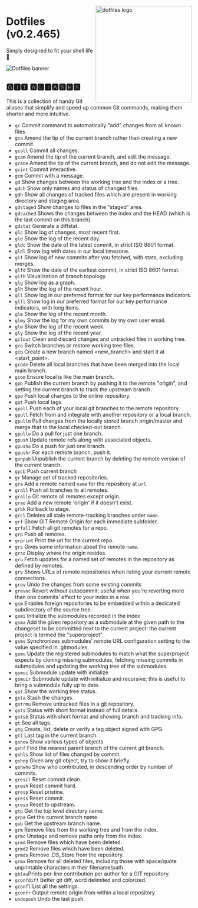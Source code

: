 <!-- markdownlint-disable MD033 MD041 -->

<img src="https://kura.pro/dotfiles/v2/images/logos/dotfiles.svg"
alt="dotfiles logo" width="261" align="right" />

<!-- markdownlint-enable MD033 MD041 -->

# Dotfiles (v0.2.465)

Simply designed to fit your shell life 🐚

![Dotfiles banner][banner]

## 🅶🅸🆃 🅰🅻🅸🅰🆂🅴🆂

This is a collection of handy Git aliases that simplify and speed up
common Git commands, making them shorter and more intuitive.

- `gc` Commit command to automatically "add" changes from all known
  files
- `gca` Amend the tip of the current branch rather than creating a new
  commit.
- `gcall` Commit all changes.
- `gcam` Amend the tip of the current branch, and edit the message.
- `gcane` Amend the tip of the current branch, and do not edit the
  message.
- `gcint` Commit interactive.
- `gcm` Commit with a message.
- `gd` Show changes between the working tree and the index or a tree.
- `gdch` Show only names and status of changed files.
- `gdh` Show all changes of tracked files which are present in working
  directory and staging area.
- `gdstaged` Show changes to files in the "staged" area.
- `gdcached` Shows the changes between the index and the HEAD (which is
  the last commit on this branch).
- `gdstat` Generate a diffstat.
- `glc` Show log of changes, most recent first.
- `gld` Show the log of the recent day.
- `gldc` Show the date of the latest commit, in strict ISO 8601 format.
- `gldl` Show log with dates in our local timezone.
- `glf` Show log of new commits after you fetched, with stats, excluding
  merges.
- `glfd` Show the date of the earliest commit, in strict ISO 8601
  format.
- `glfh` Visualization of branch topology.
- `glg` Show log as a graph.
- `glh` Show the log of the recent hour.
- `gll` Show log in our preferred format for our key performance
  indicators.
- `glll` Show log in our preferred format for our key performance
  indicators, with long items.
- `glm` Show the log of the recent month.
- `glmy` Show the log for my own commits by my own user email.
- `glw` Show the log of the recent week.
- `gly` Show the log of the recent year.
- `gclout` Clean and discard changes and untracked files in working
  tree.
- `gco` Switch branches or restore working tree files.
- `gcb` Create a new branch named <new_branch> and start it at
  <start_point>.
- `gcode` Delete all local branches that have been merged into the local
  main branch.
- `gcom` Ensure local is like the main branch.
- `gpb` Publish the current branch by pushing it to the remote "origin",
  and setting the current branch to track the upstream branch.
- `gpo` Push local changes to the online repository.
- `gpt` Push local tags.
- `gpoll` Push each of your local git branches to the remote repository
- `gpull` Fetch from and integrate with another repository or a local
  branch.
- `gpullm` Pull changes from the locally stored branch origin/master
  and merge that to the local checked-out branch.
- `gpullo` Do a pull for just one branch.
- `gpush` Update remote refs along with associated objects.
- `gpusho` Do a push for just one branch.
- `gpushr` For each remote branch, push it.
- `gunpub` Unpublish the current branch by deleting the remote version
  of the current branch.
- `gpcb` Push current branch
- `gr` Manage set of tracked repositories.
- `gra` Add a remote named `name` for the repository at `url`.
- `grall` Push all branches to all remotes.
- `grallo` Git remote all remotes except origin.
- `grao` Add a new remote 'origin' if it doesn't exist.
- `grbk` Rollback to stage.
- `grcl` Deletes all stale remote-tracking branches under `name`.
- `grf` Show GIT Remote Origin for each immediate subfolder.
- `grfall` Fetch all git remotes for a repo.
- `grp` Push all remotes.
- `grprint` Print the url for the current repo.
- `grs` Gives some information about the remote `name`.
- `grso` Display where the origin resides.
- `gru` Fetch updates for a named set of remotes in the repository as
  defined by remotes.
- `grv` Shows URLs of remote repositories when listing your current
  remote connections.
- `grev` Undo the changes from some existing commits
- `grevnc` Revert without autocommit; useful when you're reverting
  more than one commits' effect to your index in a row.
- `gsm` Enables foreign repositories to be embedded within a dedicated
  subdirectory of the source tree.
- `gsmi` Initialize the submodules recorded in the index
- `gsma` Add the given repository as a submodule at the given path to
  the changeset to be committed next to the current project: the current
  project is termed the "superproject".
- `gsms` Synchronizes submodules' remote URL configuration setting to
  the value specified in .gitmodules.
- `gsmu` Update the registered submodules to match what the superproject
  expects by cloning missing submodules, fetching missing commits in
  submodules and updating the working tree of the submodules.
- `gsmui` Submodule update with initialize
- `gsmuir` Submodule update with initialize and recursive; this is
  useful to bring a submodule fully up to date.
- `gst` Show the working tree status.
- `gsta` Stash the changes.
- `gstrmu` Remove untracked files in a git repository.
- `gsts` Status with short format instead of full details.
- `gstsb` Status with short format and showing branch and tracking info.
- `gt` See all tags.
- `gtg` Create, list, delete or verify a tag object signed with GPG.
- `gtl` Last tag in the current branch.
- `gshow` Show various types of objects
- `gshf` Find the nearest parent branch of the current git branch.
- `gshls` Show list of files changed by commit.
- `gshnp` Given any git object, try to show it briefly.
- `gshwho` Show who contributed, in descending order by number of
  commits.
- `grescl` Reset commit clean.
- `gresh` Reset commit hard.
- `gresp` Reset pristine.
- `gress` Reset commit.
- `gresu` Reset to upstream.
- `gtp` Get the top level directory name.
- `grpa` Get the current branch name.
- `gub` Get the upstream branch name.
- `grm` Remove files from the working tree and from the index.
- `grmc` Unstage and remove paths only from the index.
- `grmd` Remove files which have been deleted.
- `grmd2` Remove files which have been deleted.
- `grmds` Remove .DS_Store from the repository.
- `grmx` Remove for all deleted files, including those with space/quote
  unprintable characters in their filename/path.
- `gblau`Prints per-line contribution per author for a GIT repository.
- `gconfdiff` Better git diff, word delimited and colorized.
- `gconfl` List all the settings.
- `gconfr` Output remote origin from within a local repository.
- `undopush` Undo the last push.

[banner]: https://kura.pro/dotfiles/v2/images/titles/title-dotfiles.svg
